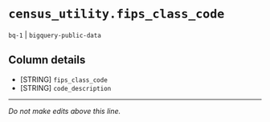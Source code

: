 # `census_utility.fips_class_code`
`bq-1` | `bigquery-public-data`

## Column details
* [STRING]    `fips_class_code`
* [STRING]    `code_description`

-------------------------------------------------------------------------------
*Do not make edits above this line.*
